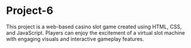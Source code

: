 # Project-6
 This project is a web-based casino slot game created using HTML, CSS, and JavaScript. Players can enjoy the excitement of a virtual slot machine with engaging visuals and interactive gameplay features.
